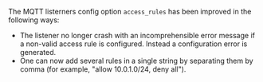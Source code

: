 The MQTT listerners config option `access_rules` has been improved in the following ways:

* The listener no longer crash with an incomprehensible error message if a non-valid access rule is configured. Instead a configuration error is generated.
* One can now add several rules in a single string by separating them by comma (for example, "allow 10.0.1.0/24, deny all").
